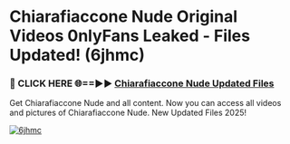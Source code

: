 # Chiarafiaccone Nude Original Videos 0nlyFans Leaked - Files Updated! (6jhmc)

<h3>🔴 CLICK HERE 🌐==►► <a href="https://tinyurl.com/52m3yx9h" rel="nofollow">Chiarafiaccone Nude Updated Files</a></h3>

Get Chiarafiaccone Nude and all content. Now you can access all videos and pictures of Chiarafiaccone Nude. New Updated Files 2025!

[![6jhmc](https://i.imgur.com/TnHtlc8.gif)](https://tinyurl.com/52m3yx9h)
